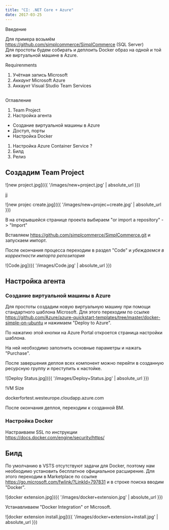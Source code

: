 ```yaml
---
title: "CI: .NET Core + Azure"
date: 2017-03-25
---
```


Введение  
  
Для примера возьмём https://github.com/simplcommerce/SimplCommerce (SQL Server)  
Для простоты будем собирать и деплоить Docker образ на одной и той же виртуальной машине в Azure.  
  
Requirenments  
  


  1. Учётная запись Microsoft
  2. _Аккаунт_  Microsoft Azure
  3. Аккаунт Visual Studio Team Services

  


##    
Оглавление

  
  


  1. Team Project
  2. Настройка агента


  * Создание виртуальной машины в Azure
  * Доступ, порты
  * Настройка Docker


  1. Настройка Azure Container Service ?
  2. Билд
  3. Релиз

  
  
  


##  Создадим Team Project

![new project.jpg]({{ '/images/new+project.jpg' | absolute_url }})

  


jj

  


![new projec create.jpg]({{ '/images/new+projec+create.jpg' | absolute_url }})

  


В на открывшейся странице проекта выбираем "or import a repository" -> "Import"

Вставляем https://github.com/simplcommerce/SimplCommerce.git и запускаем импорт.

После окончания процесса переходим в раздел "Code" и _убеждаемся в корректности импорта репозитория_

![Code.jpg]({{ '/images/Code.jpg' | absolute_url }})

  


##  Настройка агента

###  Создание виртуальной машины в Azure

Для простоты создадим новую виртуальную машину при помощи стандартного шаблона Microsoft. Для этого переходим по ссылке <https://github.com/Azure/azure-quickstart-templates/tree/master/docker-simple-on-ubuntu> и нажимаем "Deploy to Azure". 

По нажатию этой кнопки на Azure Portal откроется  страница настройки шаблона.

На ней необходимо заполнить основные параметры и нажать "Purchase".

После завершения деплоя всех компонент можно перейти в созданную ресурсную группу и преступить к настойке.

![Deploy Status.jpg]({{ '/images/Deploy+Status.jpg' | absolute_url }})

  


!VM Size

  


dockerfortest.westeurope.cloudapp.azure.com  
  
  
  
  
  
  
После окончания деплоя, переходим к созданной ВМ.

  


###  Настройка Docker

Настраиваем SSL по инструкции <https://docs.docker.com/engine/security/https/>

  


  


##  Билд

По умолчанию в VSTS отсутствуют задачи для Docker, поэтому нам необходимо установить бесплатное официальное расширение. Для этого переходим в Marketplace по ссылке <https://go.microsoft.com/fwlink/?LinkId=797831> и в строке поиска вводим "Docker".

![docker extension.jpg]({{ '/images/docker+extension.jpg' | absolute_url }})

  


Устанавливаем "Docker Integration" от Microsoft.

  


![docker extension install.jpg]({{ '/images/docker+extension+install.jpg' | absolute_url }})